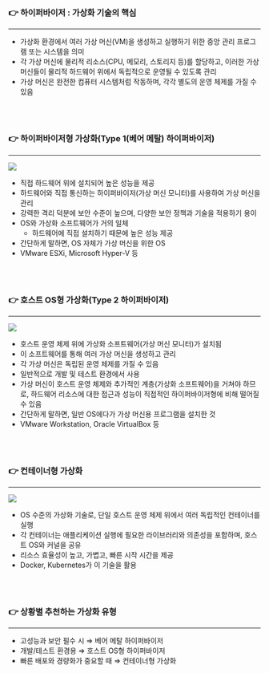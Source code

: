 ### 👉 하이퍼바이저 : 가상화 기술의 핵심

---

- 가상화 환경에서 여러 가상 머신(VM)을 생성하고 실행하기 위한 중앙 관리 프로그램 또는 시스템을 의미
- 각 가상 머신에 물리적 리소스(CPU, 메모리, 스토리지 등)를 할당하고, 이러한 가상 머신들이 물리적 하드웨어 위에서 독립적으로 운영될 수 있도록 관리
- 가상 머신은 완전한 컴퓨터 시스템처럼 작동하며, 각각 별도의 운영 체제를 가질 수 있음
<br>
<br>

### 👉 하이퍼바이저형 가상화(Type 1(베어 메탈) 하이퍼바이저)

---

![](https://velog.velcdn.com/images/reasonoflife39/post/bd2280f0-b389-477a-ab47-1f3b4412fb5e/image.png)


- 직접 하드웨어 위에 설치되어 높은 성능을 제공
- 하드웨어와 직접 통신하는 하이퍼바이저(가상 머신 모니터)를 사용하여 가상 머신을 관리
- 강력한 격리 덕분에 보안 수준이 높으며, 다양한 보안 정책과 기술을 적용하기 용이
- OS와 가상화 소프트웨어가 거의 일체
    - 하드웨어에 직접 설치하기 때문에 높은 성능 제공
- 간단하게 말하면, OS 자체가 가상 머신을 위한 OS
- VMware ESXi, Microsoft Hyper-V 등
<br>
<br>

### 👉 호스트 OS형 가상화(Type 2 하이퍼바이저)

---

![](https://velog.velcdn.com/images/reasonoflife39/post/1af2461c-bded-45dd-95d7-0613aaa2d8ff/image.png)


- 호스트 운영 체제 위에 가상화 소프트웨어(가상 머신 모니터)가 설치됨
- 이 소프트웨어를 통해 여러 가상 머신을 생성하고 관리
- 각 가상 머신은 독립된 운영 체제를 가질 수 있음
- 일반적으로 개발 및 테스트 환경에서 사용
- 가상 머신이 호스트 운영 체제와 추가적인 계층(가상화 소프트웨어)을 거쳐야 하므로, 하드웨어 리소스에 대한 접근과 성능이 직접적인 하이퍼바이저형에 비해 떨어질 수 있음
- 간단하게 말하면, 일반 OS에다가 가상 머신용 프로그램을 설치한 것
- VMware Workstation, Oracle VirtualBox 등
<br>
<br>

### 👉 컨테이너형 가상화

---

![](https://velog.velcdn.com/images/reasonoflife39/post/97e889a3-c987-4cdd-8ea4-05401ae6b3e9/image.png)


- OS 수준의 가상화 기술로, 단일 호스트 운영 체제 위에서 여러 독립적인 컨테이너를 실행
- 각 컨테이너는 애플리케이션 실행에 필요한 라이브러리와 의존성을 포함하며, 호스트 OS와 커널을 공유
- 리소스 효율성이 높고, 가볍고, 빠른 시작 시간을 제공
- Docker, Kubernetes가 이 기술을 활용
<br>
<br>

### 👉 상황별 추천하는 가상화 유형

---

- 고성능과 보안 필수 시 ⇒ 베어 메탈 하이퍼바이저
- 개발/테스트 환경용 ⇒ 호스트 OS형 하이퍼바이저
- 빠른 배포와 경량화가 중요할 때 ⇒ 컨테이너형 가상화
